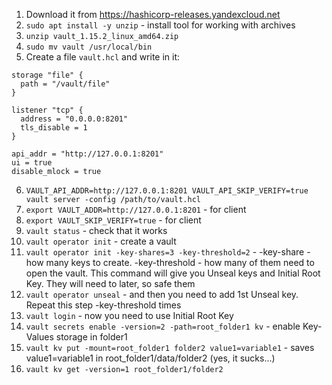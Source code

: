 1. Download it from https://hashicorp-releases.yandexcloud.net
2. `sudo apt install -y unzip` - install tool for working with archives
3. `unzip vault_1.15.2_linux_amd64.zip`
4. `sudo mv vault /usr/local/bin`
5. Create a file `vault.hcl` and write in it:
```
storage "file" {
  path = "/vault/file"
}

listener "tcp" {
  address = "0.0.0.0:8201"
  tls_disable = 1
}

api_addr = "http://127.0.0.1:8201"
ui = true
disable_mlock = true
```
6. `VAULT_API_ADDR=http://127.0.0.1:8201 VAULT_API_SKIP_VERIFY=true vault server -config /path/to/vault.hcl`
7. `export VAULT_ADDR=http://127.0.0.1:8201` - for client
8. `export VAULT_SKIP_VERIFY=true` - for client
9. `vault status` - check that it works
10. `vault operator init` - create a vault
11. `vault operator init -key-shares=3 -key-threshold=2` - -key-share - how many keys to create. -key-threshold - how many of them need to open the vault. This command will give you Unseal keys and Initial Root Key. They will need to later, so safe them
12. `vault operator unseal` - and then you need to add 1st Unseal key. Repeat this step -key-threshold times
13. `vault login` - now you need to use Initial Root Key
14. `vault secrets enable -version=2 -path=root_folder1 kv` - enable Key-Values storage in folder1
15. `vault kv put -mount=root_folder1 folder2 value1=variable1` - saves value1=variable1 in root_folder1/data/folder2 (yes, it sucks...)
16. `vault kv get -version=1 root_folder1/folder2`